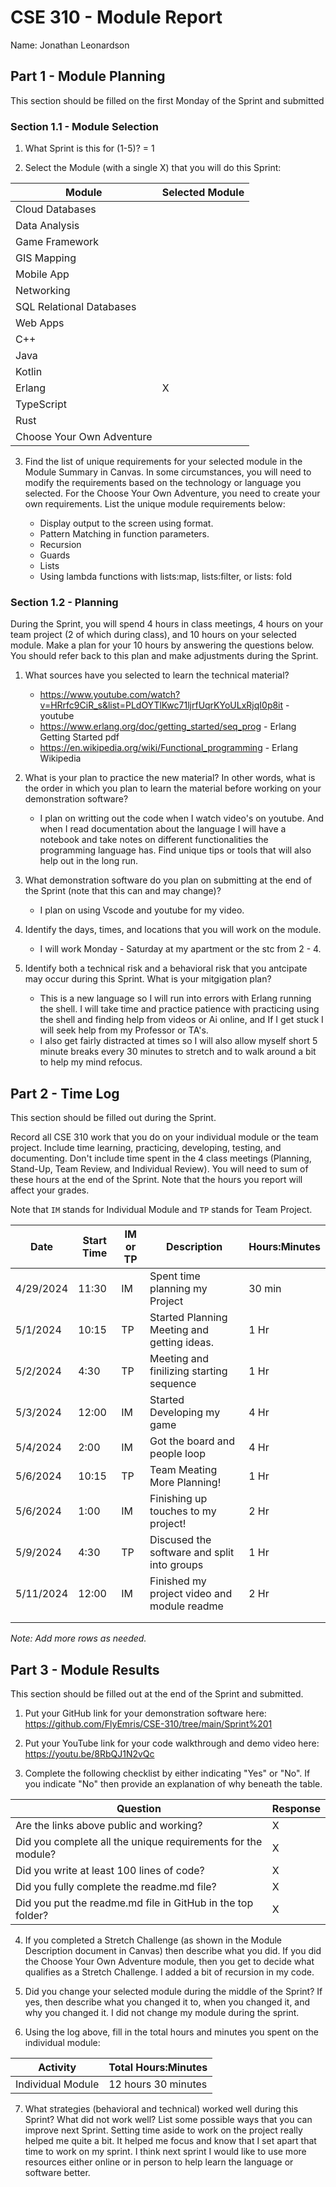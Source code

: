 # CSE 310 - Module Report

Name: Jonathan Leonardson

## Part 1 - Module Planning

This section should be filled on the first Monday of the Sprint and submitted

### Section 1.1 - Module Selection

1. What Sprint is this for (1-5)? = 1

2. Select the Module (with a single X) that you will do this Sprint:

|Module                   |Selected Module|
|-------------------------|---------------|
|Cloud Databases          |               |
|Data Analysis            |               |
|Game Framework           |               |
|GIS Mapping              |               |
|Mobile App               |               |
|Networking               |               |
|SQL Relational Databases |               |
|Web Apps                 |               |
|C++                      |               |
|Java                     |               |
|Kotlin                   |               |
|Erlang                   |        X      |
|TypeScript               |               |
|Rust                     |               |
|Choose Your Own Adventure|               |

3. Find the list of unique requirements for your selected module in the Module Summary in Canvas.  In some circumstances, you will need to modify the requirements based on the technology or language you selected.  For the Choose Your Own Adventure, you need to create your own requirements.  List the unique module requirements below:

    -   Display output to the screen using format.
    -   Pattern Matching in function parameters.
    -   Recursion
    -   Guards
    -   Lists
    -   Using lambda functions with lists:map, lists:filter, or   lists: fold
    

### Section 1.2 - Planning

During the Sprint, you will spend 4 hours in class meetings, 4 hours on your team project (2 of which during class), and 10 hours on your selected module.  Make a plan for your 10 hours by answering the questions below.  You should refer back to this plan and make adjustments during the Sprint.

1. What sources have you selected to learn the technical material?
    - https://www.youtube.com/watch?v=HRrfc9CiR_s&list=PLdOYTlKwc71ljrfUqrKYoULxRjqI0p8it - youtube
    - https://www.erlang.org/doc/getting_started/seq_prog - Erlang Getting Started pdf
    - https://en.wikipedia.org/wiki/Functional_programming - Erlang Wikipedia

2. What is your plan to practice the new material?  In other words, what is the order in which you plan to learn the material before working on your demonstration software?
    - I plan on writting out the code when I watch video's on youtube. And when I read documentation about the language I will have a notebook and take notes on different functionalities the programming language has. Find unique tips or tools that will also help out in the long run.

3. What demonstration software do you plan on submitting at the end of the Sprint (note that this can and may change)?
    - I plan on using Vscode and youtube for my video.

4. Identify the days, times, and locations that you will work on the module.
    - I will work Monday - Saturday at my apartment or the stc from 2 - 4.

5. Identify both a technical risk and a behavioral risk that you antcipate may occur during this Sprint.  What is your mitgigation plan?
    - This is a new language so I will run into errors with Erlang running the shell. I will take time and practice patience with practicing using the shell and finding help from videos or Ai online, and If I get stuck I will seek help from my Professor or TA's.
    - I also get fairly distracted at times so I will also allow myself short 5 minute breaks every 30 minutes to stretch and to walk around a bit to help my mind refocus.


## Part 2 - Time Log

This section should be filled out during the Sprint. 

Record all CSE 310 work that you do on your individual module or the team project.  Include time learning, practicing, developing, testing, and documenting.  Don't include time spent in the 4 class meetings (Planning, Stand-Up, Team Review, and Individual Review).  You will need to sum of these hours at the end of the Sprint. Note that the hours you report will affect your grades.

Note that `IM` stands for Individual Module and `TP` stands for Team Project.  

|Date      |Start Time|IM or TP|Description                                 |Hours:Minutes|
|----------|----------|--------|--------------------------------------------|-------------|
|4/29/2024 | 11:30    |  IM    |Spent time planning my Project              |    30 min   |
|5/1/2024  | 10:15    |  TP    |Started Planning Meeting and getting ideas. |    1 Hr     |
|5/2/2024  | 4:30     |  TP    |Meeting and finilizing starting sequence    |    1 Hr     |
|5/3/2024  | 12:00    |  IM    |Started Developing my game                  |    4 Hr     |
|5/4/2024  | 2:00     |  IM    |Got the board and people loop               |    4 Hr     |
|5/6/2024  | 10:15    |  TP    |Team Meating More Planning!                 |    1 Hr     |
|5/6/2024  | 1:00     |  IM    |Finishing up touches to my project!         |    2 Hr     |
|5/9/2024  | 4:30     |  TP    |Discused the software and split into groups |    1 Hr     |
|5/11/2024 | 12:00    |  IM    |Finished my project video and module readme |    2 Hr     |
|          |          |        |                                            |             |
|          |          |        |                                            |             |

_Note: Add more rows as needed._


## Part 3 - Module Results

This section should be filled out at the end of the Sprint and submitted.

1. Put your GitHub link for your demonstration software here: https://github.com/FlyEmris/CSE-310/tree/main/Sprint%201

2. Put your YouTube link for your code walkthrough and demo video here: https://youtu.be/8RbQJ1N2vQc

3. Complete the following checklist by either indicating "Yes" or "No". If you indicate "No" then provide an explanation of why beneath the table.

|Question                                                    |Response|
|------------------------------------------------------------|--------|
|Are the links above public and working?                     |    X   |
|Did you complete all the unique requirements for the module?|    X   |
|Did you write at least 100 lines of code?                   |    X   |
|Did you fully complete the readme.md file?                  |    X   |
|Did you put the readme.md file in GitHub in the top folder? |    X   | 

4. If you completed a Stretch Challenge (as shown in the Module Description document in Canvas) then describe what you did.  If you did the Choose Your Own Adventure module, then you get to decide what qualifies as a Stretch Challenge. 
I added a bit of recursion in my code.

5. Did you change your selected module during the middle of the Sprint?  If yes, then describe what you changed it to, when you changed it, and why you changed it.
I did not change my module during the sprint.

6. Using the log above, fill in the total hours and minutes you spent on the individual module:

|Activity         |Total Hours:Minutes|
|-----------------|-------------------|
|Individual Module|12 hours 30 minutes|

7. What strategies (behavioral and technical) worked well during this Sprint?  What did not work well?  List some possible ways that you can improve next Sprint.
Setting time aside to work on the project really helped me quite a bit. It helped me focus and know that I set apart that time to work on my sprint. 
I think next sprint I would like to use more resources either online or in person to help learn the language or software better.

